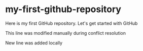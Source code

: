 # my-first-github-repository
Here is my first GitHub repository. Let's get started with GitHub

This line was modified manually during conflict resolution

New line was added locally

